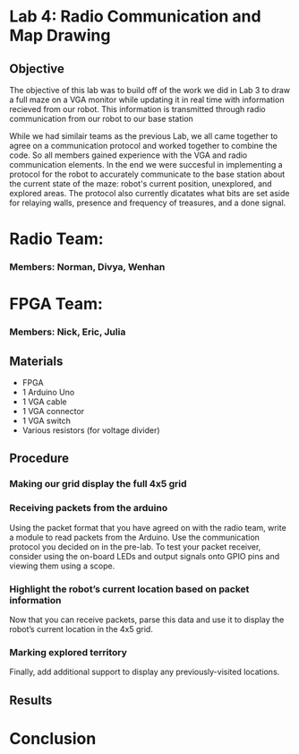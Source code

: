 # Lab 4: Radio Communication and Map Drawing
## Objective
The objective of this lab was to build off of the work we did in Lab 3 to draw a full maze on a VGA monitor while updating it in real time with information recieved from our robot. This information is transmitted through radio communication from our robot to our base station

While we had similair teams as the previous Lab, we all came together to agree on a communication protocol and worked together to combine the code. So all members gained experience with the VGA and radio communication elements.
In the end we were succesful in implementing a protocol for the robot to accurately communicate to the base station about the current state of the maze: robot's current position, unexplored, and explored areas. The protocol also currently dicatates what bits are set aside for relaying walls, presence and frequency of treasures, and a done signal. 

# Radio Team:
### Members: Norman, Divya, Wenhan


# FPGA Team:
### Members: Nick, Eric, Julia

## Materials
- FPGA
- 1 Arduino Uno
- 1 VGA cable
- 1 VGA connector
- 1 VGA switch
- Various resistors (for voltage divider)

## Procedure
### Making our grid display the full 4x5 grid
### Receiving packets from the arduino
Using the packet format that you have agreed on with the radio team, write a module to read packets from the Arduino. Use the communication protocol you decided on in the pre-lab. To test your packet receiver, consider using the on-board LEDs and output signals onto GPIO pins and viewing them using a scope.

### Highlight the robot’s current location based on packet information
Now that you can receive packets, parse this data and use it to display the robot’s current location in the 4x5 grid.

### Marking explored territory
Finally, add additional support to display any previously-visited locations.

## Results

# Conclusion


